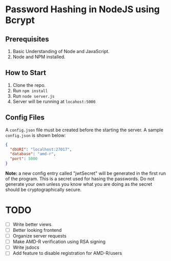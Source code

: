 # Password Hashing in NodeJS using Bcrypt

## Prerequisites

1. Basic Understanding of Node and JavaScript.
2. Node and NPM installed.

## How to Start

1. Clone the repo. 
2. Run `npm install`
3. Run `node server.js`
4. Server will be running at `locahost:5000`

## Config Files
A `config.json` file must be created before the starting the server. A sample `config.json` is shown below:

``` json
{
  "dbURI": "localhost:27017",
  "database": "amd-r",
  "port": 5000
}
```

**Note:** a new config entry called "jwtSecret" will be generated in the first run of the program. This is a secret used for hasing the passwords. Do not generate your own unless you know what you are doing as the secret should be cryptographically secure.

# TODO
  * [ ] Write better views
  * [ ] Better looking frontend
  * [ ] Organize server requests
  * [ ] Make AMD-R verification using RSA signing
  * [ ] Write jsdocs
  * [ ] Add feature to disable registration for AMD-R/users